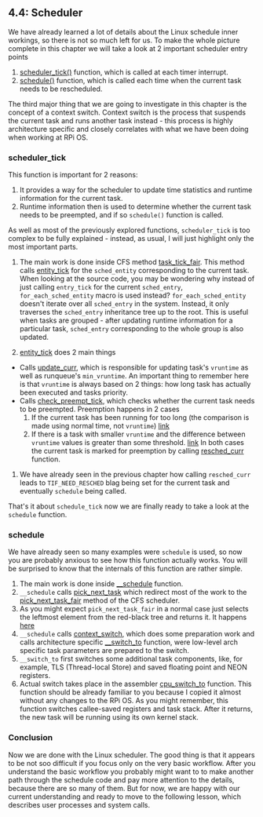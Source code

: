 ## 4.4: Scheduler 

We have already learned a lot of details about the Linux schedule inner workings, so there is not so much left for us. To make the whole picture complete in this chapter we will take a look at 2 important scheduler entry points

1. [scheduler_tick()](https://github.com/torvalds/linux/blob/v4.14/kernel/sched/core.c#L3003) function, which  is called at each timer interrupt.
1. [schedule()](https://github.com/torvalds/linux/blob/v4.14/kernel/sched/core.c#L3418) function, which is called each time when the current task needs to be rescheduled. 

The third major thing that we are going to investigate in this chapter is the concept of a context switch. Context switch is the process that suspends the current task and runs another task instead - this process is highly architecture specific and closely correlates with what we have been doing when working at RPi OS.

### scheduler_tick

This function is important for 2 reasons:

1. It provides a way for the scheduler to update time statistics and runtime information for the current task. 
1. Runtime information then is used to determine whether the current task needs to be preempted, and if so `schedule()` function is called.

As well as most of the previously explored functions, `scheduler_tick` is too complex to be fully explained - instead, as usual, I will just highlight only the most important parts.

1. The main work is done inside CFS method [task_tick_fair](https://github.com/torvalds/linux/blob/v4.14/kernel/sched/fair.c#L9044). This method calls [entity_tick](https://github.com/torvalds/linux/blob/v4.14/kernel/sched/fair.c#L3990) for the `sched_entity` corresponding to the current task. When looking at the source code, you may be wondering why instead of just calling `entry_tick` for the current `sched_entry`, `for_each_sched_entity` macro is used instead?  `for_each_sched_entity` doesn't iterate over all `sched_entry` in the system. Instead, it only traverses the `sched_entry`  inheritance tree up to the root. This is useful when tasks are grouped - after updating runtime information for a particular task, `sched_entry` corresponding to the whole group is also updated.

1. [entity_tick](https://github.com/torvalds/linux/blob/v4.14/kernel/sched/fair.c#L3990) does 2 main things
  * Calls [update_curr](https://github.com/torvalds/linux/blob/v4.14/kernel/sched/fair.c#L827), which is responsible for updating task's `vruntime` as well as runqueue's `min_vruntime`. An important thing to remember here is that `vruntime` is always based on 2 things: how long task has actually been executed and tasks priority.
  * Calls [check_preempt_tick](https://github.com/torvalds/linux/blob/v4.14/kernel/sched/fair.c#L3834), which checks whether the current task needs to be preempted. Preemption happens in 2 cases
    1. If the current task has been running for too long (the comparison is made using normal time, not `vruntime`) [link](https://github.com/torvalds/linux/blob/v4.14/kernel/sched/fair.c#L3842)
    1. If there is a task with smaller `vruntime` and the difference between `vruntime` values is greater than some threshold. [link](https://github.com/torvalds/linux/blob/v4.14/kernel/sched/fair.c#L3866)
    In both cases the current task is marked for preemption by calling [resched_curr](https://github.com/torvalds/linux/blob/v4.14/kernel/sched/core.c#L479) function.

1. We have already seen in the previous chapter how calling `resched_curr` leads to `TIF_NEED_RESCHED` blag being set for the current task and eventually `schedule` being called.

That's it about `schedule_tick` now we are finally ready to take a look at the `schedule` function.

### schedule

We have already seen so many examples were `schedule` is used, so now you are probably anxious to see how this function actually works. You will be surprised to know that the internals of this function are rather simple.

1. The main work is done inside [__schedule](https://github.com/torvalds/linux/blob/v4.14/kernel/sched/core.c#L3278)  function. 
1. `__schedule` calls [pick_next_task](https://github.com/torvalds/linux/blob/v4.14/kernel/sched/core.c#L3199) which redirect most of the work to the [pick_next_task_fair](https://github.com/torvalds/linux/blob/v4.14/kernel/sched/fair.c#L6251) method of the CFS scheduler.
1. As you might expect `pick_next_task_fair` in a normal case just selects the leftmost element from the red-black tree and returns it. It happens [here](https://github.com/torvalds/linux/blob/v4.14/kernel/sched/fair.c#L3915)
1. `__schedule` calls [context_switch](https://github.com/torvalds/linux/blob/v4.14/kernel/sched/core.c#L2750), which does some preparation work and calls architecture specific [__switch_to](https://github.com/torvalds/linux/blob/v4.14/arch/arm64/kernel/process.c#L348) function, were low-level arch specific task parameters are prepared to the switch.
1. `__switch_to` first switches some additional task components, like, for example, TLS (Thread-local Store) and saved floating point and NEON registers.
1. Actual switch takes place in the assembler [cpu_switch_to](https://github.com/torvalds/linux/blob/v4.14/arch/arm64/kernel/entry.S#L914) function. This function should be already familiar to you because I copied it almost without any changes to the RPi OS. As you might remember, this function switches callee-saved registers and task stack. After it returns, the new task will be running using its own kernel stack.

### Conclusion

Now we are done with the Linux scheduler. The good thing is that it appears to be not soo difficult if you focus only on the very basic workflow. After you understand the basic workflow you probably might want to to make another path through the schedule code and pay more attention to the details, because there are so many of them. But for now, we are happy with our current understanding and ready to move to the following lesson, which describes user processes and system calls.

